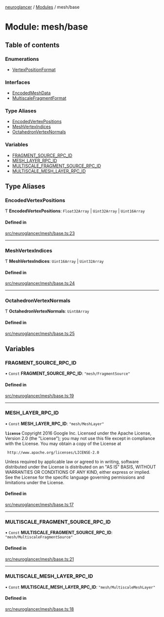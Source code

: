 [neuroglancer](../README.md) / [Modules](../modules.md) / mesh/base

# Module: mesh/base

## Table of contents

### Enumerations

- [VertexPositionFormat](../enums/mesh_base.VertexPositionFormat.md)

### Interfaces

- [EncodedMeshData](../interfaces/mesh_base.EncodedMeshData.md)
- [MultiscaleFragmentFormat](../interfaces/mesh_base.MultiscaleFragmentFormat.md)

### Type Aliases

- [EncodedVertexPositions](mesh_base.md#encodedvertexpositions)
- [MeshVertexIndices](mesh_base.md#meshvertexindices)
- [OctahedronVertexNormals](mesh_base.md#octahedronvertexnormals)

### Variables

- [FRAGMENT\_SOURCE\_RPC\_ID](mesh_base.md#fragment_source_rpc_id)
- [MESH\_LAYER\_RPC\_ID](mesh_base.md#mesh_layer_rpc_id)
- [MULTISCALE\_FRAGMENT\_SOURCE\_RPC\_ID](mesh_base.md#multiscale_fragment_source_rpc_id)
- [MULTISCALE\_MESH\_LAYER\_RPC\_ID](mesh_base.md#multiscale_mesh_layer_rpc_id)

## Type Aliases

### EncodedVertexPositions

Ƭ **EncodedVertexPositions**: `Float32Array` \| `Uint32Array` \| `Uint16Array`

#### Defined in

[src/neuroglancer/mesh/base.ts:23](https://github.com/ActiveBrainAtlas2/neuroglancer/blob/1beb5d34/src/neuroglancer/mesh/base.ts#L23)

___

### MeshVertexIndices

Ƭ **MeshVertexIndices**: `Uint16Array` \| `Uint32Array`

#### Defined in

[src/neuroglancer/mesh/base.ts:24](https://github.com/ActiveBrainAtlas2/neuroglancer/blob/1beb5d34/src/neuroglancer/mesh/base.ts#L24)

___

### OctahedronVertexNormals

Ƭ **OctahedronVertexNormals**: `Uint8Array`

#### Defined in

[src/neuroglancer/mesh/base.ts:25](https://github.com/ActiveBrainAtlas2/neuroglancer/blob/1beb5d34/src/neuroglancer/mesh/base.ts#L25)

## Variables

### FRAGMENT\_SOURCE\_RPC\_ID

• `Const` **FRAGMENT\_SOURCE\_RPC\_ID**: ``"mesh/FragmentSource"``

#### Defined in

[src/neuroglancer/mesh/base.ts:19](https://github.com/ActiveBrainAtlas2/neuroglancer/blob/1beb5d34/src/neuroglancer/mesh/base.ts#L19)

___

### MESH\_LAYER\_RPC\_ID

• `Const` **MESH\_LAYER\_RPC\_ID**: ``"mesh/MeshLayer"``

**`license`**
Copyright 2016 Google Inc.
Licensed under the Apache License, Version 2.0 (the "License");
you may not use this file except in compliance with the License.
You may obtain a copy of the License at

     http://www.apache.org/licenses/LICENSE-2.0

Unless required by applicable law or agreed to in writing, software
distributed under the License is distributed on an "AS IS" BASIS,
WITHOUT WARRANTIES OR CONDITIONS OF ANY KIND, either express or implied.
See the License for the specific language governing permissions and
limitations under the License.

#### Defined in

[src/neuroglancer/mesh/base.ts:17](https://github.com/ActiveBrainAtlas2/neuroglancer/blob/1beb5d34/src/neuroglancer/mesh/base.ts#L17)

___

### MULTISCALE\_FRAGMENT\_SOURCE\_RPC\_ID

• `Const` **MULTISCALE\_FRAGMENT\_SOURCE\_RPC\_ID**: ``"mesh/MultiscaleFragmentSource"``

#### Defined in

[src/neuroglancer/mesh/base.ts:21](https://github.com/ActiveBrainAtlas2/neuroglancer/blob/1beb5d34/src/neuroglancer/mesh/base.ts#L21)

___

### MULTISCALE\_MESH\_LAYER\_RPC\_ID

• `Const` **MULTISCALE\_MESH\_LAYER\_RPC\_ID**: ``"mesh/MultiscaleMeshLayer"``

#### Defined in

[src/neuroglancer/mesh/base.ts:18](https://github.com/ActiveBrainAtlas2/neuroglancer/blob/1beb5d34/src/neuroglancer/mesh/base.ts#L18)
